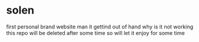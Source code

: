     
# solen
first personal brand website 
man it gettind out of hand 
 why is it not working this repo will be deleted after some time so will let it enjoy for some time 
   
 
 
